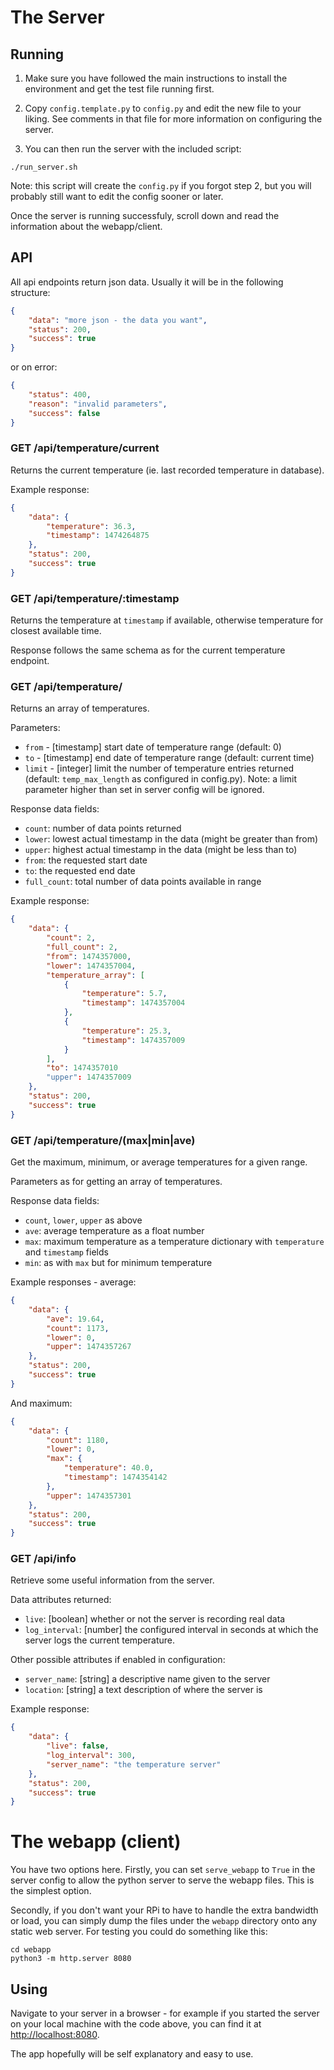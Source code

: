 # The Server

## Running

1. Make sure you have followed the main instructions to install the environment and get the test file running first.

2. Copy `config.template.py` to `config.py` and edit the new file to your liking. See comments in that file for more
   information on configuring the server.

3. You can then run the server with the included script:

```
./run_server.sh
```

Note: this script will create the `config.py` if you forgot step 2, but you will probably still want to edit the config
sooner or later.

Once the server is running successfuly, scroll down and read the information about the webapp/client.


## API

All api endpoints return json data. Usually it will be in the following structure:

```json
{
    "data": "more json - the data you want",
    "status": 200,
    "success": true
}
```

or on error:

```json
{
    "status": 400,
    "reason": "invalid parameters",
    "success": false
}
```

### GET /api/temperature/current

Returns the current temperature (ie. last recorded temperature in database).

Example response:

```json
{
    "data": {
        "temperature": 36.3,
        "timestamp": 1474264875
    },
    "status": 200,
    "success": true
}
```


### GET /api/temperature/:timestamp

Returns the temperature at `timestamp` if available, otherwise temperature for closest available time.

Response follows the same schema as for the current temperature endpoint.


### GET /api/temperature/

Returns an array of temperatures.

Parameters:

- `from` - [timestamp] start date of temperature range (default: 0)
- `to` - [timestamp] end date of temperature range (default: current time)
- `limit` - [integer] limit the number of temperature entries returned (default: `temp_max_length` as configured in
  config.py). Note: a limit parameter higher than set in server config will be ignored.

Response data fields:

- `count`: number of data points returned
- `lower`: lowest actual timestamp in the data (might be greater than from)
- `upper`: highest actual timestamp in the data (might be less than to)
- `from`: the requested start date
- `to`: the requested end date
- `full_count`: total number of data points available in range

Example response:

```json
{
    "data": {
        "count": 2,
        "full_count": 2,
        "from": 1474357000,
        "lower": 1474357004,
        "temperature_array": [
            {
                "temperature": 5.7,
                "timestamp": 1474357004
            },
            {
                "temperature": 25.3,
                "timestamp": 1474357009
            }
        ],
        "to": 1474357010
        "upper": 1474357009
    },
    "status": 200,
    "success": true
}
```


### GET /api/temperature/(max|min|ave)

Get the maximum, minimum, or average temperatures for a given range.

Parameters as for getting an array of temperatures.

Response data fields:

- `count`, `lower`, `upper` as above
- `ave`: average temperature as a float number
- `max`: maximum temperature as a temperature dictionary with `temperature` and `timestamp` fields
- `min`: as with `max` but for minimum temperature

Example responses - average:

```json
{
    "data": {
        "ave": 19.64,
        "count": 1173,
        "lower": 0,
        "upper": 1474357267
    },
    "status": 200,
    "success": true
}
```

And maximum:

```json
{
    "data": {
        "count": 1180,
        "lower": 0,
        "max": {
            "temperature": 40.0,
            "timestamp": 1474354142
        },
        "upper": 1474357301
    },
    "status": 200,
    "success": true
}
```

### GET /api/info

Retrieve some useful information from the server.

Data attributes returned:

- `live`: [boolean] whether or not the server is recording real data
- `log_interval`: [number] the configured interval in seconds at which the server logs the current temperature.

Other possible attributes if enabled in configuration:

- `server_name`: [string] a descriptive name given to the server
- `location`: [string] a text description of where the server is

Example response:

```json
{
    "data": {
        "live": false,
        "log_interval": 300,
        "server_name": "the temperature server"
    },
    "status": 200,
    "success": true
}
```


# The webapp (client)

You have two options here.
Firstly, you can set `serve_webapp` to `True` in the server config to allow the python server to serve the webapp files.
This is the simplest option.

Secondly, if you don't want your RPi to have to handle the extra bandwidth or load, you can simply dump the files under
the `webapp` directory onto any static web server. For testing you could do something like this:

```
cd webapp
python3 -m http.server 8080
```

## Using

Navigate to your server in a browser - for example if you started the server on your local machine with the code above,
you can find it at [http://localhost:8080](http://localhost:8080).

The app hopefully will be self explanatory and easy to use.

